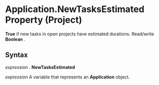 
# Application.NewTasksEstimated Property (Project)

 **True** if new tasks in open projects have estimated durations. Read/write **Boolean** .


## Syntax

 _expression_ . **NewTasksEstimated**

 _expression_ A variable that represents an **Application** object.

